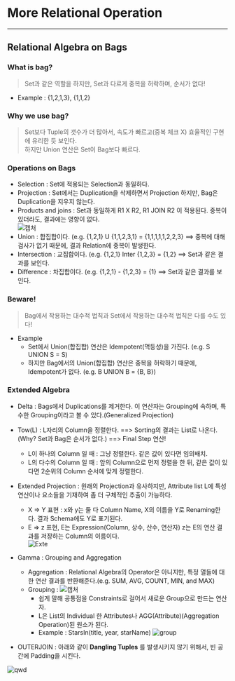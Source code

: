 # More Relational Operation
---
## Relational Algebra on Bags
### What is bag?
> Set과 같은 역할을 하지만, Set과 다르게 중복을 허락하며, 순서가 없다!  
- Example : {1,2,1,3}, {1,1,2}

### Why we use bag?
> Set보다 Tuple의 갯수가 더 많아서, 속도가 빠르고(중복 체크 X) 효율적인 구현에 유리한 듯 보인다.  
> 하지만 Union 연산은 Set이 Bag보다 빠르다.  

### Operations on Bags
- Selection : Set에 적용되는 Selection과 동일하다.
- Projection : Set에서는 Duplication을 삭제하면서 Projection 하지만, Bag은 Duplication을 지우지 않는다.
- Products and joins : Set과 동일하게 R1 X R2, R1 JOIN R2 이 적용된다. 중복이 있더라도, 결과에는 영향이 없다.  
![캡처](https://user-images.githubusercontent.com/71700079/138302285-2c691ce4-fbce-4b2d-ab84-d471586b1569.PNG)  
- Union : 합집합이다. (e.g. {1,2,1} U {1,1,2,3,1} = {1,1,1,1,1,2,2,3} ==> 중복에 대해 검사가 없기 때문에, 결과 Relation에 중복이 발생한다.
- Intersection : 교집합이다. (e.g. {1,2,1} Inter {1,2,3} = {1,2} ==> Set과 같은 결과를 보인다.
- Difference : 차집합이다. (e.g. {1,2,1} - {1,2,3} = {1} ==> Set과 같은 결과를 보인다.

### Beware!
> Bag에서 작용하는 대수적 법칙과 Set에서 작용하는 대수적 법칙은 다를 수도 있다!  
- Example
  - Set에서 Union(합집합) 연산은 Idempotent(멱등성)을 가진다. (e.g. S UNION S = S)
  - 하지만 Bag에서의 Union(합집합) 연산은 중복을 허락하기 때문에, Idempotent가 없다. (e.g.  B UNION B = {B, B})

### Extended Algebra
- Delta : Bags에서 Duplications를 제거한다. 이 연산자는 Grouping에 속하며, 특수한 Grouping이라고 볼 수 있다.(Generalized Projection)
- Tow(L) : L자리의 Column을 정렬한다. ==> Sorting의 결과는 List로 나온다.(Why? Set과 Bag은 순서가 없다.) ==> Final Step 연산!
  - L이 하나의 Column 일 때 : 그냥 정렬한다. 같은 값이 있다면 임의배치.
  - L의 다수의 Column 일 때 : 앞의 Column으로 먼저 정렬을 한 뒤, 같은 값이 있다면 2순위의 Column 순서에 맞게 정렬한다.
- Extended Projection : 원래의 Projection과 유사하지만, Attribute list L에 특성 연산이나 요소들을 기재하여 좀 더 구체적인 추출이 가능하다.
  - X => Y 표현 : x와 y는 둘 다 Column Name, X의 이름을 Y로 Renaming한다. 결과 Schema에도 Y로 표기된다.
  - E => z 표현, E는 Expression(Column, 상수, 산수, 연산자) z는 E의 연산 결과를 저장하는 Column의 이름이다.  
  ![Exte](https://user-images.githubusercontent.com/71700079/138451307-9eac4235-bfbf-4537-82bc-cc6acab0d134.jpg)  

- Gamma : Grouping and Aggregation
  - Aggregation : Relational Algebra의 Operator은 아니지만, 특정 열들에 대한 연산 결과를 반환해준다.(e.g. SUM, AVG, COUNT, MIN, and MAX)
  - Grouping : ![캡처](https://user-images.githubusercontent.com/71700079/138420418-f1794124-3c0c-4c24-b30b-b6450b7f8593.PNG)  
    - 쉽게 말해 공통점을 Constraints로 걸어서 새로운 Group으로 만드는 연산자.
    - L은 List의 Individual 한 Attributes나 AGG(Attribute)(Aggregation Operation)된 원소가 된다.
    - Example : StarsIn(title, year, starName)
      ![group](https://user-images.githubusercontent.com/71700079/138451018-81218d04-70fa-4c47-acfe-493b9d7bc5d8.jpg)  

- OUTERJOIN : 아래와 같이 __Dangling Tuples__ 를 발생시키지 않기 위해서, 빈 공간에 Padding을 시킨다.  

![qwd](https://user-images.githubusercontent.com/71700079/138422177-c86abcd9-b4d1-4fa8-8c03-fb98de429eba.PNG)

